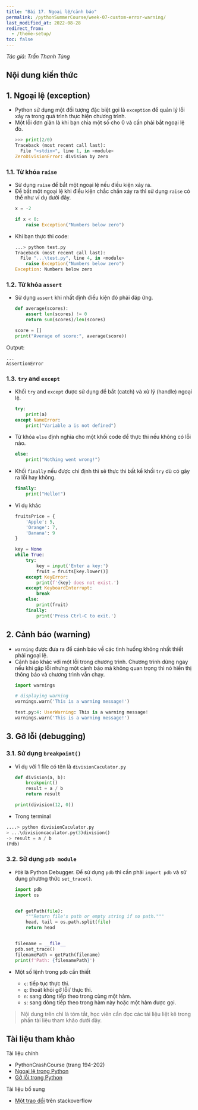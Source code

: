 ```yaml
---
title: "Bài 17. Ngoại lệ/cảnh báo"
permalink: /pythonSummerCourse/week-07-custom-error-warning/
last_modified_at: 2022-08-28
redirect_from:
  - /theme-setup/
toc: false
---
```


_Tác giả: Trần Thanh Tùng_

## Nội dung kiến thức

## 1. Ngoại lệ (exception)
- Python sử dụng một đối tượng đặc biệt gọi là `exception` để quản lý lỗi xảy ra trong quá trình thực hiện chương trình.
- Một lỗi đơn giản là khi bạn chia một số cho 0 và cần phải bắt ngoại lệ đó.
  ```py
  >>> print(2/0)
  Traceback (most recent call last):
    File "<stdin>", line 1, in <module>
  ZeroDivisionError: division by zero
  ```

### 1.1. Từ khóa `raise`
- Sử dụng `raise` để bắt một ngoại lệ nếu điều kiện xảy ra.
- Để bắt một ngoại lệ khi điều kiện chắc chắn xảy ra thì sử dụng `raise` có thể như ví dụ dưới đây.
  ```py
  x = -2

  if x < 0:
      raise Exception("Numbers below zero")
  ```
- Khi bạn thực thi code:
  ```py
  ...> python test.py
  Traceback (most recent call last):
    File "...\test.py", line 4, in <module>
      raise Exception("Numbers below zero")
  Exception: Numbers below zero
  ```


### 1.2. Từ khóa `assert`
- Sử dụng `assert` khi nhất định điều kiện đó phải đáp ứng.

  ```py
  def average(scores):
      assert len(scores) != 0
      return sum(scores)/len(scores)

  score = []
  print("Average of score:", average(score))
  ```
Output:
  ```
  ...
  AssertionError
  ```

### 1.3. `try` and `except`
- Khối `try` and `except` được sử dụng để bắt (catch) và xử lý (handle) ngoại lệ.
  ```py
  try:
      print(a)
  except NameError:
      print("Variable a is not defined")
  ```
- Từ khóa `else` định nghĩa cho một khối code để thực thi nếu không có lỗi nào.
  ```py
  else:
      print("Nothing went wrong!")
  ```
- Khối `finally` nếu được chỉ định thì sẽ thực thi bất kể khối `try` dù có gây ra lỗi hay không.
  ```py
  finally:
      print("Hello!")
  ```
- Ví dụ khác
  ```py
  fruitsPrice = {
      'Apple': 5,
      'Orange': 7,
      'Banana': 9
  }

  key = None
  while True:
      try:
          key = input('Enter a key:')
          fruit = fruits[key.lower()]
      except KeyError:
          print(f'{key} does not exist.')
      except KeyboardInterrupt:
          break
      else:
          print(fruit)
      finally:
          print('Press Ctrl-C to exit.')
  ```

## 2. Cảnh báo (warning)
- `warning` được đưa ra để cảnh báo về các tình huống không nhất thiết phải ngoại lệ.
- Cảnh báo khác với một lỗi trong chương trình. Chương trình dừng ngay nếu khi gặp lỗi nhưng một cảnh báo mà không quan trọng thì nó hiển thị thông báo và chương trình vẫn chạy.
  ```py
  import warnings

  # displaying warning
  warnings.warn('This is a warning message!')
  ```
  ```py
  test.py:4: UserWarning: This is a warning message!
  warnings.warn('This is a warning message!')
  ```

## 3. Gỡ lỗi (debugging)
### 3.1. Sử dụng `breakpoint()`
- Ví dụ với 1 file có tên là `divisionCaculator.py`
  ```py
  def division(a, b):
      breakpoint()
      result = a / b
      return result

  print(division(12, 0))
  ```
- Trong terminal
```py
....> python divisionCaculator.py
> ...\divisioncaculator.py(3)division()
-> result = a / b
(Pdb)
```

### 3.2. Sử dụng `pdb module`
- `PDB` là Python Debugger. Để sử dụng `pdb` thì cần phải `import pdb` và sử dụng phương thức `set_trace()`.
  ```py
  import pdb
  import os


  def getPath(file):
      """Return file's path or empty string if no path."""
      head, tail = os.path.split(file)
      return head


  filename = __file__
  pdb.set_trace()
  filenamePath = getPath(filename)
  print(f'Path: {filenamePath}')
  ```

- Một số lệnh trong `pdb` cần thiết
  - `c`: tiếp tục thực thi.
  - `q`: thoát khỏi gỡ lỗi/ thực thi.
  - `n`: sang dòng tiếp theo trong cùng một hàm.
  - `s`: sang dòng tiếp theo trong hàm này hoặc một hàm được gọi.

> Nội dung trên chỉ là tóm tắt, học viên cần đọc các tài liệu liệt kê trong phần tài liệu tham khảo dưới đây.

## Tài liệu tham khảo

Tài liệu chính
- PythonCrashCourse (trang 194-202)
- [Ngoại lệ trong Python](https://realpython.com/python-exceptions/)
- [Gỡ lỗi trong Python](https://realpython.com/python-debugging-pdb/)

Tài liệu bổ sung
- [Một trao đổi](https://stackoverflow.com/questions/12265451/ask-forgiveness-not-permission-explain) trên stackoverflow
